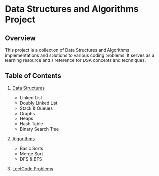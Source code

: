 # Data Structures and Algorithms Project
## Overview

This project is a collection of Data Structures and Algorithms implementations and solutions to various coding problems. It serves as a learning resource and a reference for DSA concepts and techniques.

## Table of Contents
1. [Data Structures](#data-structures)
   - Linked List
   - Doubly Linked List
   - Stack & Queues
   - Graphs
   - Heaps
   - Hash Table
   - Binary Search Tree
   
2. [Algorithms](#algorithms)
   - Basic Sorts
   - Merge Sort
   - DFS & BFS

3. [LeetCode Problems](#leetcode)
